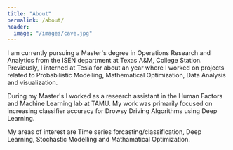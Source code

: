 ```yaml
---
title: "About"
permalink: /about/
header:
  image: "/images/cave.jpg"
---
```


I am currently pursuing a Master's degree in Operations Research and Analytics from the ISEN department at Texas A&M, College Station.
Previously, I interned at Tesla for about an year where I worked on projects related to Probabilistic Modelling, Mathematical Optimization, Data Analysis and visualization.

During my Master's I worked as a research assistant in the Human Factors and Machine Learning lab at TAMU. My work was primarily focused on increasing classifier accuracy for Drowsy Driving Algorithms using Deep Learning. 

My areas of interest are Time series forcasting/classification, Deep Learning, Stochastic Modelling and Mathamatical Optimization.
